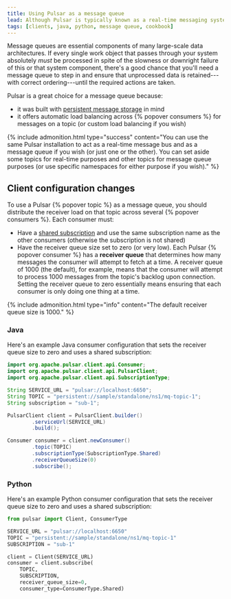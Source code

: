```yaml
---
title: Using Pulsar as a message queue
lead: Although Pulsar is typically known as a real-time messaging system, it's also an excellent choice for a queuing system
tags: [clients, java, python, message queue, cookbook]
---
```


Message queues are essential components of many large-scale data architectures. If every single work object that passes through your system absolutely *must* be processed in spite of the slowness or downright failure of this or that system component, there's a good chance that you'll need a message queue to step in and ensure that unprocessed data is retained---with correct ordering---until the required actions are taken.

Pulsar is a great choice for a message queue because:

* it was built with [persistent message storage](../../getting-started/ConceptsAndArchitecture#persistent-storage) in mind
* it offers automatic load balancing across {% popover consumers %} for messages on a topic (or custom load balancing if you wish)

{% include admonition.html type="success" content="You can use the same Pulsar installation to act as a real-time message bus and as a message queue if you wish (or just one or the other). You can set aside some topics for real-time purposes and other topics for message queue purposes (or use specific namespaces for either purpose if you wish)." %}

## Client configuration changes

To use a Pulsar {% popover topic %} as a message queue, you should distribute the receiver load on that topic across several {% popover consumers %}. Each consumer must:

* Have a [shared subscription](../../getting-started/ConceptsAndArchitecture#shared) and use the same subscription name as the other consumers (otherwise the subscription is not shared)
* Have the receiver queue size set to zero (or very low). Each Pulsar {% popover consumer %} has a **receiver queue** that determines how many messages the consumer will attempt to fetch at a time. A receiver queue of 1000 (the default), for example, means that the consumer will attempt to process 1000 messages from the topic's backlog upon connection. Setting the receiver queue to zero essentially means ensuring that each consumer is only doing one thing at a time.

{% include admonition.html type="info" content="The default receiver queue size is 1000." %}

### Java

Here's an example Java consumer configuration that sets the receiver queue size to zero and uses a shared subscription:

```java
import org.apache.pulsar.client.api.Consumer;
import org.apache.pulsar.client.api.PulsarClient;
import org.apache.pulsar.client.api.SubscriptionType;

String SERVICE_URL = "pulsar://localhost:6650";
String TOPIC = "persistent://sample/standalone/ns1/mq-topic-1";
String subscription = "sub-1";

PulsarClient client = PulsarClient.builder()
        .serviceUrl(SERVICE_URL)
        .build();

Consumer consumer = client.newConsumer()
        .topic(TOPIC)
        .subscriptionType(SubscriptionType.Shared)
        .receiverQueueSize(0)
        .subscribe();
```

### Python

Here's an example Python consumer configuration that sets the receiver queue size to zero and uses a shared subscription:

```python
from pulsar import Client, ConsumerType

SERVICE_URL = "pulsar://localhost:6650"
TOPIC = "persistent://sample/standalone/ns1/mq-topic-1"
SUBSCRIPTION = "sub-1"

client = Client(SERVICE_URL)
consumer = client.subscribe(
    TOPIC,
    SUBSCRIPTION,
    receiver_queue_size=0,
    consumer_type=ConsumerType.Shared)
```